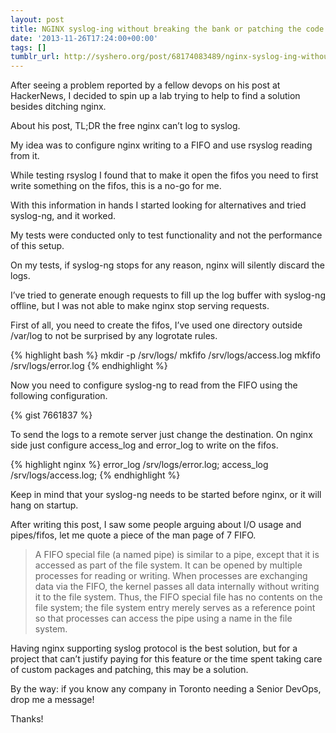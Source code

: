 ```yaml
---
layout: post
title: NGINX syslog-ing without breaking the bank or patching the code
date: '2013-11-26T17:24:00+00:00'
tags: []
tumblr_url: http://syshero.org/post/68174083489/nginx-syslog-ing-without-breaking-the-bank-or
---
```

After seeing a problem reported by a fellow devops on his post at HackerNews, I decided to spin up a lab trying to help to find a solution besides ditching nginx.

About his post, TL;DR the free nginx can’t log to syslog.

My idea was to configure nginx writing to a FIFO and use rsyslog reading from it.

While testing rsyslog I found that to make it open the fifos you need to first write something on the fifos, this is a no-go for me.

With this information in hands I started looking for alternatives and tried syslog-ng, and it worked.

My tests were conducted only to test functionality and not the performance of this setup.

On my tests, if syslog-ng stops for any reason, nginx will silently discard the logs.

I’ve tried to generate enough requests to fill up the log buffer with syslog-ng offline, but I was not able to make nginx stop serving requests.

First of all, you need to create the fifos, I’ve used one directory outside /var/log to not be surprised by any logrotate rules.

{% highlight bash %}
mkdir -p /srv/logs/
mkfifo /srv/logs/access.log
mkfifo /srv/logs/error.log
{% endhighlight %}

Now you need to configure syslog-ng to read from the FIFO using the following configuration.

{% gist 7661837 %}

To send the logs to a remote server just change the destination.
On nginx side just configure access_log and error_log to write on the fifos.

{% highlight nginx %}
error_log /srv/logs/error.log;
access_log /srv/logs/access.log;
{% endhighlight %}

Keep in mind that your syslog-ng needs to be started before nginx, or it will hang on startup.

After writing this post, I saw some people arguing about I/O usage and pipes/fifos, let me quote a piece of the man page of 7 FIFO.


>A FIFO special file (a named pipe) is similar to a pipe, except that it is accessed as part of the file system. It can be opened by multiple processes for reading or writing. When processes are exchanging data via the FIFO, the kernel passes all data internally without writing it to the file system. Thus, the FIFO special file has no contents on the file system; the file system entry merely serves as a reference point so that processes can access the pipe using a name in the file system.


Having nginx supporting syslog protocol is the best solution, but for a project that can’t justify paying for this feature or the time spent taking care of custom packages and patching, this may be a solution.

By the way: if you know any company in Toronto needing a Senior DevOps, drop me a message!

Thanks!
